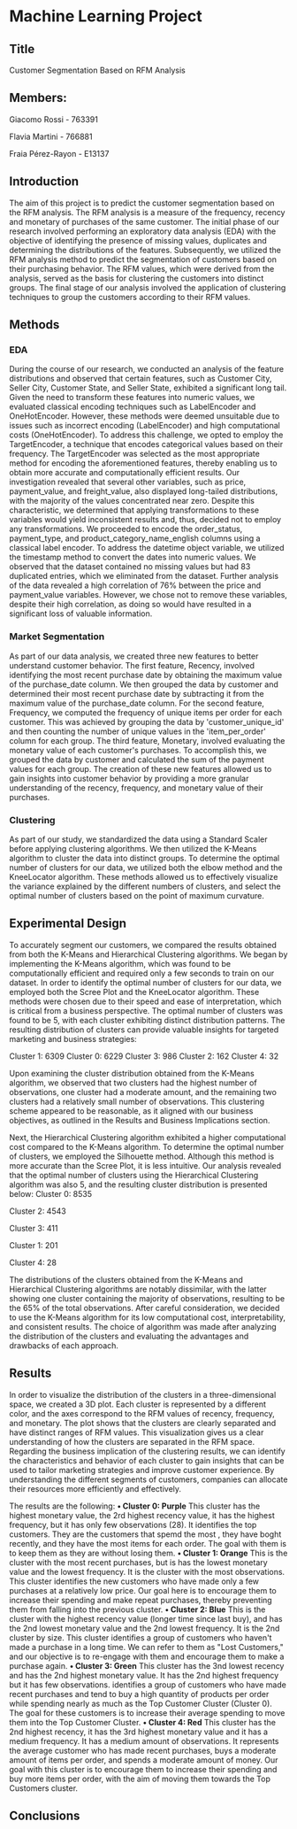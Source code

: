 # Machine Learning Project

## Title
Customer Segmentation Based on RFM Analysis

## Members: 
Giacomo Rossi - 763391

Flavia Martini - 766881

Fraia Pérez-Rayon - E13137 

## Introduction
The aim of this project is to predict the customer segmentation based on the RFM analysis. The RFM analysis is a measure of the frequency, recency and monetary of purchases of the same customer. 
The initial phase of our research involved performing an exploratory data analysis (EDA) with the objective of identifying the presence of missing values, duplicates and determining the distributions of the features. Subsequently, we utilized the RFM analysis method to predict the segmentation of customers based on their purchasing behavior. The RFM values, which were derived from the analysis, served as the basis for clustering the customers into distinct groups. The final stage of our analysis involved the application of clustering techniques to group the customers according to their RFM values. 


## Methods

### EDA
During the course of our research, we conducted an analysis of the feature distributions and observed that certain features, such as Customer City, Seller City, Customer State, and Seller State, exhibited a significant long tail. Given the need to transform these features into numeric values, we evaluated classical encoding techniques such as LabelEncoder and OneHotEncoder. However, these methods were deemed unsuitable due to issues such as incorrect encoding (LabelEncoder) and high computational costs (OneHotEncoder). To address this challenge, we opted to employ the TargetEncoder, a technique that encodes categorical values based on their frequency. The TargetEncoder was selected as the most appropriate method for encoding the aforementioned features, thereby enabling us to obtain more accurate and computationally efficient results. Our investigation revealed that several other variables, such as price, payment_value, and freight_value, also displayed long-tailed distributions, with the majority of the values concentrated near zero. Despite this characteristic, we determined that applying transformations to these variables would yield inconsistent results and, thus, decided not to employ any transformations.
We proceeded to encode the order_status, payment_type, and product_category_name_english columns using a classical label encoder. To address the datetime object variable, we utilized the timestamp method to convert the dates into numeric values. We observed that the dataset contained no missing values but had 83 duplicated entries, which we eliminated from the dataset.
Further analysis of the data revealed a high correlation of 76% between the price and payment_value variables. However, we chose not to remove these variables, despite their high correlation, as doing so would have resulted in a significant loss of valuable information. 


### Market Segmentation
As part of our data analysis, we created three new features to better understand customer behavior. 
The first feature, Recency, involved identifying the most recent purchase date by obtaining the maximum value of the purchase_date column. We then grouped the data by customer and determined their most recent purchase date by subtracting it from the maximum value of the purchase_date column.
For the second feature, Frequency, we computed the frequency of unique items per order for each customer. This was achieved by grouping the data by 'customer_unique_id' and then counting the number of unique values in the 'item_per_order' column for each group.
The third feature, Monetary, involved evaluating the monetary value of each customer's purchases. To accomplish this, we grouped the data by customer and calculated the sum of the payment values for each group.
The creation of these new features allowed us to gain insights into customer behavior by providing a more granular understanding of the recency, frequency, and monetary value of their purchases. 

### Clustering
As part of our study, we standardized the data using a Standard Scaler before applying clustering algorithms. We then utilized the K-Means algorithm to cluster the data into distinct groups.
To determine the optimal number of clusters for our data, we utilized both the elbow method and the KneeLocator algorithm. These methods allowed us to effectively visualize the variance explained by the different numbers of clusters, and select the optimal number of clusters based on the point of maximum curvature.


## Experimental Design
To accurately segment our customers, we compared the results obtained from both the K-Means and Hierarchical Clustering algorithms. We began by implementing the K-Means algorithm, which was found to be computationally efficient and required only a few seconds to train on our dataset.
In order to identify the optimal number of clusters for our data, we employed both the Scree Plot and the KneeLocator algorithm. These methods were chosen due to their speed and ease of interpretation, which is critical from a business perspective.
The optimal number of clusters was found to be 5, with each cluster exhibiting distinct distribution patterns. The resulting distribution of clusters can provide valuable insights for targeted marketing and business strategies:

Cluster 1: 6309
Cluster 0: 6229
Cluster 3: 986
Cluster 2: 162
Cluster 4: 32

Upon examining the cluster distribution obtained from the K-Means algorithm, we observed that two clusters had the highest number of observations, one cluster had a moderate amount, and the remaining two clusters had a relatively small number of observations. This clustering scheme appeared to be reasonable, as it aligned with our business objectives, as outlined in the Results and Business Implications section.

Next, the Hierarchical Clustering algorithm exhibited a higher computational cost compared to the K-Means algorithm. To determine the optimal number of clusters, we employed the Silhouette method. Although this method is more accurate than the Scree Plot, it is less intuitive.
Our analysis revealed that the optimal number of clusters using the Hierarchical Clustering algorithm was also 5, and the resulting cluster distribution is presented below:
Cluster 0: 8535

Cluster 2: 4543

Cluster 3: 411

Cluster 1: 201

Cluster 4: 28

The distributions of the clusters obtained from the K-Means and Hierarchical Clustering algorithms are notably dissimilar, with the latter showing one cluster containing the majority of observations, resulting to be the 65% of the total observations. After careful consideration, we decided to use the K-Means algorithm for its low computational cost, interpretability, and consistent results. The choice of algorithm was made after analyzing the distribution of the clusters and evaluating the advantages and drawbacks of each approach.


## Results
In order to visualize the distribution of the clusters in a three-dimensional space, we created a 3D plot. Each cluster is represented by a different color, and the axes correspond to the RFM values of recency, frequency, and monetary. 
The plot shows that the clusters are clearly separated and have distinct ranges of RFM values. This visualization gives us a clear understanding of how the clusters are separated in the RFM space.
Regarding the business implication of the clustering results, we can identify the characteristics and behavior of each cluster to gain insights that can be used to tailor marketing strategies and improve customer experience. By understanding the different segments of customers, companies can allocate their resources more efficiently and effectively. 

The results are the following:
**•	Cluster 0: Purple**
This cluster has the highest monetary value, the 2rd highest recency value, it has the highest frequency, but it has only few observations (28).
It identifies the top customers. They are the customers that spemd the most , they have boght recently, and they have the most items for each order. The goal with them is to keep them as they are without losing them.
**•	Cluster 1: Orange**
This is the cluster with the most recent purchases, but is has the lowest monetary value and the lowest frequency. It is the cluster with the most observations.
This cluster identifies the new customers who have made only a few purchases at a relatively low price. Our goal here is to encourage them to increase their spending and make repeat purchases, thereby preventing them from falling into the previous cluster.
**•	Cluster 2: Blue**
This is the cluster with the highest recency value (longer time since last buy), and has the 2nd lowest monetary value and the 2nd lowest frequency. It is the 2nd cluster by size.
This cluster identifies a group of customers who haven't made a purchase in a long time. We can refer to them as "Lost Customers," and our objective is to re-engage with them and encourage them to make a purchase again.
**•	Cluster 3: Green**
This cluster has the 3nd lowest recency and has the 2nd highest monetary value. It has the 2nd highest frequency but it has few observations.
identifies a group of customers who have made recent purchases and tend to buy a high quantity of products per order while spending nearly as much as the Top Customer Cluster (Cluster 0). The goal for these customers is to increase their average spending to move them into the Top Customer Cluster.
**•	Cluster 4: Red**
This cluster has the 2nd highest recency, it has the 3rd highest monetary value and it has a medium frequency. It has a medium amount of observations.
It represents the average customer who has made recent purchases, buys a moderate amount of items per order, and spends a moderate amount of money. Our goal with this cluster is to encourage them to increase their spending and buy more items per order, with the aim of moving them towards the Top Customers cluster.






## Conclusions


